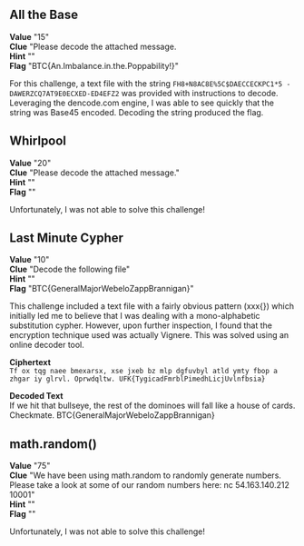## All the Base  
**Value** "15"  
**Clue** "Please decode the attached message.  
**Hint** ""  
**Flag** "BTC{An.Imbalance.in.the.Poppability!}"  

For this challenge, a text file with the string 
`FH8+N8AC8E%5C$DAECCECKPC1*5 -DAWERZCQ7AT9E0ECXED-ED4EFZ2` 
was provided with instructions to decode.  Leveraging the dencode.com engine, I was able to see quickly that the string was Base45 encoded.  Decoding the string produced the flag. 

## Whirlpool  
**Value** "20"  
**Clue** "Please decode the attached message."  
**Hint** ""  
**Flag** ""  

Unfortunately, I was not able to solve this challenge!  

## Last Minute Cypher  
**Value** "10"  
**Clue** "Decode the following file"  
**Hint** ""  
**Flag** "BTC{GeneralMajorWebeloZappBrannigan}"  

This challenge included a text file with a fairly obvious pattern (xxx{}) which initially led me to believe that I was dealing with a mono-alphabetic substitution cypher.  However, upon further inspection, I found that the encryption technique used was actually Vignere.  This was solved using an online decoder tool. 

**Ciphertext**  
`Tf ox tqg naee bmexarsx, xse jxeb bz mlp dgfuvbyl atld ymty fbop a zhgar iy glrvl. Oprwdqltw. UFK{TygicadFmrblPimedhLicjUvlnfbsia}`

**Decoded Text**  
If we hit that bullseye, the rest of the dominoes will fall like a house of cards. Checkmate. BTC{GeneralMajorWebeloZappBrannigan}

## math.random()   
**Value** "75"  
**Clue** "We have been using math.random to randomly generate numbers. Please take a look at some of our random numbers here: nc 54.163.140.212 10001"  
**Hint** ""  
**Flag** ""  

Unfortunately, I was not able to solve this challenge!  
